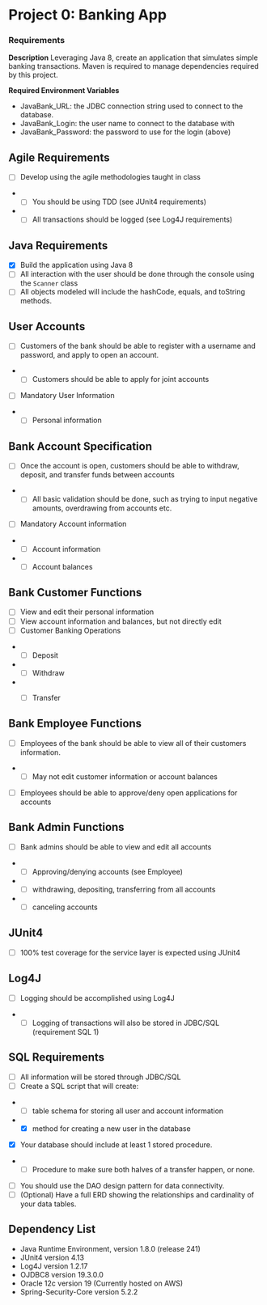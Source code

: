# Project 0: Banking App

### Requirements

**Description**
Leveraging Java 8, create an application that simulates simple banking transactions.
Maven is required to manage dependencies required by this project.

**Required Environment Variables**
- JavaBank_URL: the JDBC connection string used to connect to the database.
- JavaBank_Login: the user name to connect to the database with
- JavaBank_Password: the password to use for the login (above)

## Agile Requirements
- [ ] Develop using the agile methodologies taught in class
- - [ ] You should be using TDD (see JUnit4 requirements)
- - [ ] All transactions should be logged (see Log4J requirements)

## Java Requirements
- [x]	Build the application using Java 8
- [ ]	All interaction with the user should be done through the console using the `Scanner` class
- [ ]   All objects modeled will include the hashCode, equals, and toString methods.

## User Accounts
- [ ]	Customers of the bank should be able to register with a username and password, and apply to open an account.
- - [ ] Customers should be able to apply for joint accounts
- [ ] Mandatory User Information
- - [ ] Personal information

## Bank Account Specification
- [ ]	Once the account is open, customers should be able to withdraw, deposit, and transfer funds between accounts
- - [ ] All basic validation should be done, such as trying to input negative amounts, overdrawing from accounts etc.
- [ ] Mandatory Account information
- - [ ] Account information
- - [ ] Account balances

## Bank Customer Functions
- [ ] View and edit their personal information
- [ ] View account information and balances, but not directly edit
- [ ] Customer Banking Operations
- - [ ]  Deposit
- - [ ]  Withdraw
- - [ ]  Transfer


## Bank Employee Functions
- [ ]	Employees of the bank should be able to view all of their customers information.
- - [ ] May not edit customer information or account balances
- [ ]	Employees should be able to approve/deny open applications for accounts

## Bank Admin Functions
- [ ]	Bank admins should be able to view and edit all accounts
- - [ ] Approving/denying accounts (see Employee)
- - [ ] withdrawing, depositing, transferring from all accounts
- - [ ] canceling accounts

## JUnit4
- [ ]	100% test coverage for the service layer is expected using JUnit4

## Log4J
- [ ]	Logging should be accomplished using Log4J
- - [ ] Logging of transactions will also be stored in JDBC/SQL (requirement SQL 1)

## SQL Requirements
- [ ] All information will be stored through JDBC/SQL
- [ ] Create a SQL script that will create:
- - [ ] table schema for storing all user and account information
- - [x] method for creating a new user in the database
- [x] Your database should include at least 1 stored procedure.
- - [ ] Procedure to make sure both halves of a transfer happen, or none.
- [ ] You should use the DAO design pattern for data connectivity.
- [ ] (Optional) Have a full ERD showing the relationships and cardinality of your data tables.

## Dependency List
* Java Runtime Environment, version 1.8.0 (release 241)
* JUnit4 version 4.13
* Log4J version 1.2.17
* OJDBC8 version 19.3.0.0
* Oracle 12c version 19  (Currently hosted on AWS)
* Spring-Security-Core version 5.2.2
